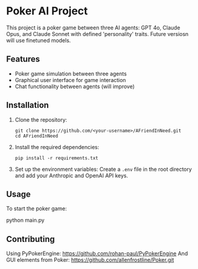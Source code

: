 # Poker AI Project

This project is a poker game between three AI agents: GPT 4o, Claude Opus, and Claude Sonnet with defined 'personality' traits. Future versiosn will use finetuned models.

## Features

- Poker game simulation between three agents
- Graphical user interface for game interaction
- Chat functionality between agents (will improve)

## Installation

1. Clone the repository:
   ```
   git clone https://github.com/<your-username>/AFriendInNeed.git
   cd AFriendInNeed
   ```

2. Install the required dependencies:
   ```
   pip install -r requirements.txt
   ```

3. Set up the environment variables:
   Create a `.env` file in the root directory and add your Anthropic and OpenAI API keys.

## Usage

To start the poker game:

python main.py

## Contributing

Using PyPokerEngine: https://github.com/rohan-paul/PyPokerEngine
And GUI elements from Poker: https://github.com/allenfrostline/Poker.git